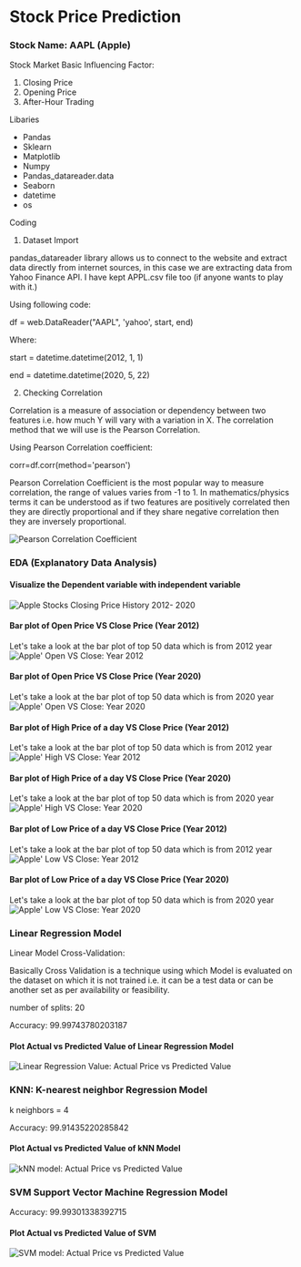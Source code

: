 # Stock Price Prediction

### Stock Name: AAPL (Apple)

Stock Market Basic Influencing Factor:

1. Closing Price
2. Opening Price
3. After-Hour Trading


Libaries

- Pandas
- Sklearn
- Matplotlib
- Numpy
- Pandas_datareader.data
- Seaborn
- datetime
- os

Coding

1. Dataset Import

pandas_datareader library allows us to connect to the website and extract data directly from internet sources, in this case we are extracting data from Yahoo Finance API.
I have kept APPL.csv file too (if anyone wants to play with it.)

Using following code:

df = web.DataReader("AAPL", 'yahoo', start, end)

Where:

start = datetime.datetime(2012, 1, 1)

end = datetime.datetime(2020, 5, 22)

2. Checking Correlation

Correlation is a measure of association or dependency between two features i.e. how much Y will vary with a variation in X. The correlation method that we will use is the Pearson Correlation.

Using Pearson Correlation coefficient:

corr=df.corr(method='pearson')

Pearson Correlation Coefficient is the most popular way to measure correlation, the range of values varies from -1 to 1. In mathematics/physics terms it can be understood as if two features are positively correlated then they are directly proportional and if they share negative correlation then they are inversely proportional.

![Pearson Correlation Coefficient](images/1_corr_visual.png)

### EDA (Explanatory Data Analysis)

#### Visualize the Dependent variable with independent variable
![Apple Stocks Closing Price History 2012- 2020](images/2_priceHistory.png)

#### Bar plot of Open Price VS Close Price (Year 2012)
Let's take a look at the bar plot of top 50 data which is from 2012 year
![Apple' Open VS Close: Year 2012](images/3_openVScloseYear2012.png)

#### Bar plot of Open Price VS Close Price (Year 2020)
Let's take a look at the bar plot of top 50 data which is from 2020 year
![Apple' Open VS Close: Year 2020](images/4_openVScloseYear2020.png)

#### Bar plot of High Price of a day VS Close Price (Year 2012)
Let's take a look at the bar plot of top 50 data which is from 2012 year
![Apple' High VS Close: Year 2012](images/5_highVScloseYear2012.png)

#### Bar plot of High Price of a day VS Close Price (Year 2020)
Let's take a look at the bar plot of top 50 data which is from 2020 year
![Apple' High VS Close: Year 2020](images/6_highVScloseYear2020.png)

#### Bar plot of Low Price of a day VS Close Price (Year 2012)
Let's take a look at the bar plot of top 50 data which is from 2012 year
![Apple' Low VS Close: Year 2012](images/7_lowVScloseYear2012.png)

#### Bar plot of Low Price of a day VS Close Price (Year 2020)
Let's take a look at the bar plot of top 50 data which is from 2020 year
![Apple' Low VS Close: Year 2020](images/8_lowVScloseYear2020.png)

### Linear Regression Model
Linear Model Cross-Validation:

Basically Cross Validation is a technique using which Model is evaluated on the dataset on which it is not trained i.e. it can be a test data or can be another set as per availability or feasibility.

number of splits: 20

Accuracy: 99.99743780203187

#### Plot Actual vs Predicted Value of Linear Regression Model
![Linear Regression Value: Actual Price vs Predicted Value](images/9_actualVSpredictedLRM.png)

### KNN: K-nearest neighbor Regression Model

k neighbors = 4

Accuracy: 99.91435220285842

#### Plot Actual vs Predicted Value of kNN Model
![kNN model: Actual Price vs Predicted Value](images/10_actualVSpredictedkNN.png)

### SVM Support Vector Machine Regression Model

Accuracy: 99.99301338392715

#### Plot Actual vs Predicted Value of SVM
![SVM model: Actual Price vs Predicted Value](images/11_actualVSpredictedSVM.png)

